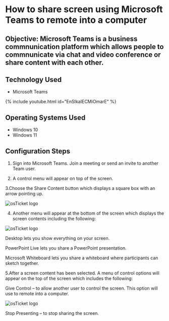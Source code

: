 
<h1>How to share screen using Microsoft Teams to remote into a computer</h1>

<h2>Objective: Microsoft Teams is a business commnunication platform which allows people to commnunicate via chat and video conference or share content with each other.</h2>

<h2> Technology Used</h2>

- Microsoft Teams 

{% include youtube.html id="EnSIkaIECMiOmarE" %}


<h2>Operating Systems Used </h2>

- Windows 10
- Windows 11

<h2>Configuration Steps</h2>

  1. Sign into Microsoft Teams. Join a meeting or send an invite to another Team user.

  2. A control menu will appear on top of the screen.
  
  3.Choose the Share Content button which displays a square box with an arrow pointing up.  
  
  <img src="https://i.imgur.com/mh7xG6A.jpg" alt="osTicket logo"/>

  4. Another menu will appear at the bottom of the screen which displays the screen contents including the following:

  <img src="https://i.imgur.com/Y9fnrQ3.jpg" alt="osTicket logo"/>

 Desktop lets you show everything on your screen.

 PowerPoint Live lets you share a PowerPoint presentation.

 Microsoft Whiteboard lets you share a whiteboard where participants can sketch together.

  5.After a screen content has been selected. A menu of control options will appear on the top of the screen which includes the following:

Give Control – to allow another user to control the screen. This option will use to remote into a computer.

<img src="https://i.imgur.com/Fy1GQWK.jpg" alt="osTicket logo"/>

Stop Presenting – to stop sharing the screen.



